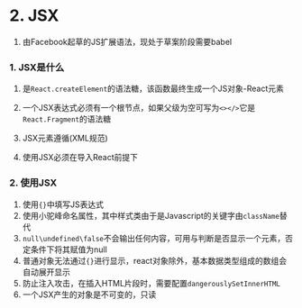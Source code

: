 # 2. JSX

1. 由Facebook起草的JS扩展语法，现处于草案阶段需要babel

### 1. JSX是什么

1. 是```React.createElement```的语法糖，该函数最终生成一个JS对象-React元素
   
2. 一个JSX表达式必须有一个根节点，如果父级为空可写为```<></>```它是```React.Fragment```的语法糖
3. JSX元素遵循(XML规范)
   
4. 使用JSX必须在导入React前提下

### 2. 使用JSX

1. 使用```{}```中填写JS表达式
2. 使用小驼峰命名属性，其中样式类由于是Javascript的关键字由```className```替代
3. ```null\undefined\false```不会输出任何内容，可用与判断是否显示一个元素，否定条件下将其赋值为null
4. 普通对象无法通过```{}```进行显示，react对象除外，基本数据类型组成的数组会自动展开显示
5. 防止注入攻击，在插入HTML片段时，需要配置```dangerouslySetInnerHTML```
6. 一个JSX产生的对象是不可变的，只读
